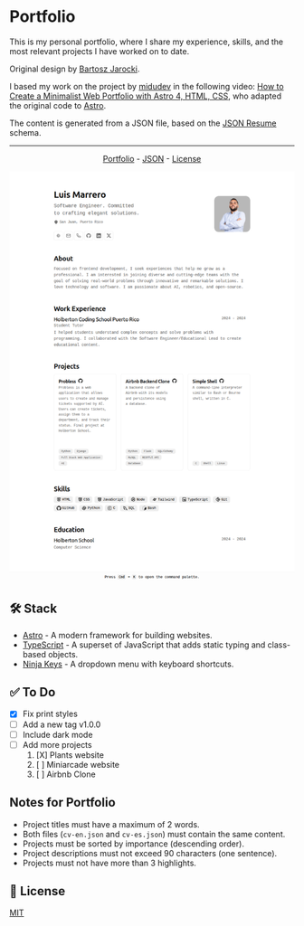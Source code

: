 # Portfolio

This is my personal portfolio, where I share my experience, skills, and the most relevant projects I have worked on to date.

Original design by [Bartosz Jarocki](https://github.com/BartoszJarocki/cv).

I based my work on the project by [midudev](https://github.com/midudev/minimalist-portfolio-json/) in the following video: [How to Create a Minimalist Web Portfolio with Astro 4, HTML, CSS](https://www.youtube.com/watch?v=Zwh92LTB-Bk), who adapted the original code to [Astro](https://astro.build/).

The content is generated from a JSON file, based on the [JSON Resume](https://jsonresume.org/schema) schema.

---

<div align="center"> <!-- Centering elements is not possible with pure Markdown -->

[Portfolio](https://luismarrer.github.io/en) - [JSON](cv-en.json) - [License](LICENSE)

</div>

![portfolio](portfolio_screenshot.png)

## 🛠️ Stack

- [Astro](https://astro.build/) - A modern framework for building websites.
- [TypeScript](https://www.typescriptlang.org/) - A superset of JavaScript that adds static typing and class-based objects.
- [Ninja Keys](https://github.com/ssleptsov/ninja-keys) - A dropdown menu with keyboard shortcuts.

## ✅ To Do

- [X] Fix print styles
- [ ] Add a new tag v1.0.0
- [ ] Include dark mode
- [ ] Add more projects
    1. [X] Plants website
    2. [ ] Miniarcade website
    3. [ ] Airbnb Clone

## Notes for Portfolio

- Project titles must have a maximum of 2 words.
- Both files (`cv-en.json` and `cv-es.json`) must contain the same content.
- Projects must be sorted by importance (descending order).
- Project descriptions must not exceed 90 characters (one sentence).
- Projects must not have more than 3 highlights.

## 🔑 License

[MIT](LICENSE)
